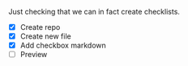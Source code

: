 Just checking that we can in fact create checklists.
- [x] Create repo
- [x] Create new file
- [x] Add checkbox markdown
- [ ] Preview
